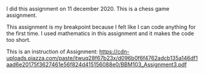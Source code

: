 I did this assignment on 11 december 2020.
This is a chess game assignment.

This assignment is my breakpoint because I felt like I can code anything for the first time.
I used mathematics in this assignment and it makes the code too short.

This is an instruction of Assignment:
https://cdn-uploads.piazza.com/paste/itwuq28f67b23x/d096b0f6f4762adcb135a146df1aad6e20175f3627461e56f824d415156088e0/BBM103_Assignment3.pdf
